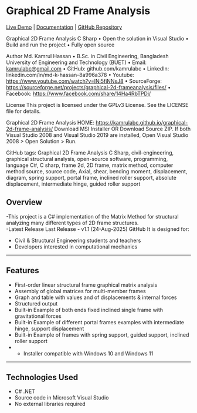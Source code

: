 # Graphical 2D Frame Analysis

[Live Demo](https://kamrulabc.github.io/graphical-2d-frame-analysis/) | [Documentation](documentation.html) | [GitHub Repository](https://github.com/kamrulabc/graphical-2d-frame-analysis)


Graphical 2D Frame Analysis C Sharp
•	Open the solution in Visual Studio
•	Build and run the project
•	Fully open source



Author
Md. Kamrul Hassan
•	B.Sc. in Civil Engineering, Bangladesh University of Engineering and Technology (BUET)
•	Email: kamrulabc@gmail.com
•	GitHub: github.com/kamrulabc
•	LinkedIn: linkedin.com/in/md-k-hassan-8a996a378
• Youtube:  https://www.youtube.com/watch?v=INi5fiNNsJ8
• SourceForge: https://sourceforge.net/projects/graphical-2d-frameanalysis/files/
• Facebook: https://www.facebook.com/share/14Ha4RbTPDj/


License
This project is licensed under the GPLv3 License. See the LICENSE file for details.

Graphical 2D Frame Analysis HOME:
https://kamrulabc.github.io/graphical-2d-frame-analysis/
Download MSI Installer OR Download Source ZIP. If both Visual Studio 2008 and Visual Studio 2019 are installed, Open Visual Studio 2008 > Open Solution > Run.


GitHub tags: Graphical 2D Frame Analysis C Sharp, civil-engineering, graphical structural analysis, open-source software, programming, language C#, C sharp, frame 2d, 2D frame, matrix method, computer method source, source code, Axial, shear, bending moment, displacement, diagram, spring support, portal frame, inclined roller support, absolute displacement, intermediate hinge, guided roller support


## Overview
-This project is a C# implementation of the Matrix Method for structural analyzing many different types of 2D frame structures.  
-Latest Release
Last Release - v1.1 (24-Aug-2025) GitHub
It is designed for:
- Civil & Structural Engineering students and teachers  
 - Developers interested in computational mechanics  

---

## Features
-  First-order linear structural frame graphical matrix analysis  
-  Assembly of global matrices for multi-member frames  
-  Graph and table with values and of displacements & internal forces  
-  Structured output 
-  Built-in Example of both ends fixed inclined single frame with gravitational forces
-  Built-in Example of different portal frames examples with intermediate hinge, support displacement
-  Built-in Example of frames with spring support, guided support, inclined roller support
- - Installer compatible with Windows 10 and Windows 11
  

---

## Technologies Used
- C# .NET 
- Source code in Microsoft Visual Studio 
- No external libraries required


